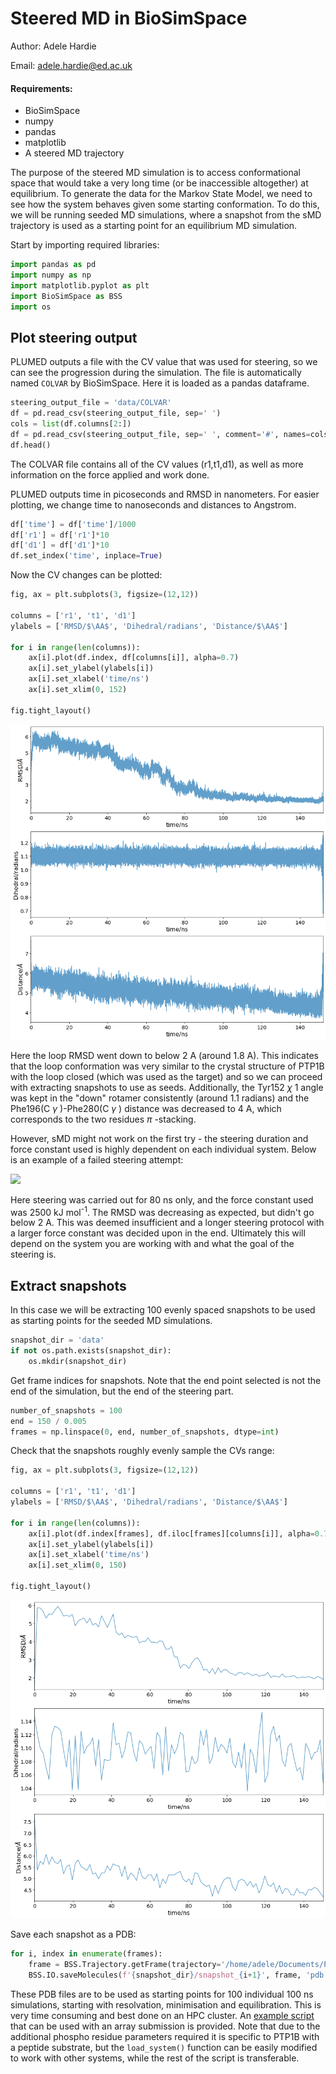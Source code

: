 # Steered MD in BioSimSpace

Author: Adele Hardie

Email: adele.hardie@ed.ac.uk

#### Requirements:
* BioSimSpace
* numpy
* pandas
* matplotlib
* A steered MD trajectory

The purpose of the steered MD simulation is to access conformational space that would take a very long time (or be inaccessible altogether) at equilibrium. To generate the data for the Markov State Model, we need to see how the system behaves given some starting conformation. To do this, we will be running seeded MD simulations, where a snapshot from the sMD trajectory is used as a starting point for an equilibrium MD simulation.

Start by importing required libraries:


```python
import pandas as pd
import numpy as np
import matplotlib.pyplot as plt
import BioSimSpace as BSS
import os
```

## Plot steering output

PLUMED outputs a file with the CV value that was used for steering, so we can see the progression during the simulation. The file is automatically named `COLVAR` by BioSimSpace. Here it is loaded as a pandas dataframe.


```python
steering_output_file = 'data/COLVAR'
df = pd.read_csv(steering_output_file, sep=' ')
cols = list(df.columns[2:])
df = pd.read_csv(steering_output_file, sep=' ', comment='#', names=cols)
df.head()
```

The COLVAR file contains all of the CV values (r1,t1,d1), as well as more information on the force applied and work done.

PLUMED outputs time in picoseconds and RMSD in nanometers. For easier plotting, we change time to nanoseconds and distances to Angstrom.


```python
df['time'] = df['time']/1000
df['r1'] = df['r1']*10
df['d1'] = df['d1']*10
df.set_index('time', inplace=True)
```

Now the CV changes can be plotted:


```python
fig, ax = plt.subplots(3, figsize=(12,12))

columns = ['r1', 't1', 'd1']
ylabels = ['RMSD/$\AA$', 'Dihedral/radians', 'Distance/$\AA$']

for i in range(len(columns)):
    ax[i].plot(df.index, df[columns[i]], alpha=0.7)
    ax[i].set_ylabel(ylabels[i])
    ax[i].set_xlabel('time/ns')
    ax[i].set_xlim(0, 152)
    
fig.tight_layout()
```
 
<img src="figures/COLVAR_all.png">
    
Here the loop RMSD went down to below 2 A (around 1.8 A). This indicates that the loop conformation was very similar to the crystal structure of PTP1B with the loop closed (which was used as the target) and so we can proceed with extracting snapshots to use as seeds. Additionally, the Tyr152 $\chi$ 1 angle was kept in the "down" rotamer consistently (around 1.1 radians) and the Phe196(C $\gamma$ )-Phe280(C $\gamma$ ) distance was decreased to 4 A, which corresponds to the two residues $\pi$ -stacking.

However, sMD might not work on the first try - the steering duration and force constant used is highly dependent on each individual system. Below is an example of a failed steering attempt:

<img src="figures/COLVAR_failed.png">

Here steering was carried out for 80 ns only, and the force constant used was 2500 kJ mol<sup>-1</sup>. The RMSD was decreasing as expected, but didn't go below 2 A. This was deemed insufficient and a longer steering protocol with a larger force constant was decided upon in the end. Ultimately this will depend on the system you are working with and what the goal of the steering is.

## Extract snapshots

In this case we will be extracting 100 evenly spaced snapshots to be used as starting points for the seeded MD simulations.


```python
snapshot_dir = 'data'
if not os.path.exists(snapshot_dir):
    os.mkdir(snapshot_dir)
```

Get frame indices for snapshots. Note that the end point selected is not the end of the simulation, but the end of the steering part.


```python
number_of_snapshots = 100
end = 150 / 0.005
frames = np.linspace(0, end, number_of_snapshots, dtype=int)
```

Check that the snapshots roughly evenly sample the CVs range:


```python
fig, ax = plt.subplots(3, figsize=(12,12))

columns = ['r1', 't1', 'd1']
ylabels = ['RMSD/$\AA$', 'Dihedral/radians', 'Distance/$\AA$']

for i in range(len(columns)):
    ax[i].plot(df.index[frames], df.iloc[frames][columns[i]], alpha=0.7)
    ax[i].set_ylabel(ylabels[i])
    ax[i].set_xlabel('time/ns')
    ax[i].set_xlim(0, 150)
    
fig.tight_layout()
```

<img src="figures/COLVAR_snapshots.png">

Save each snapshot as a PDB:


```python
for i, index in enumerate(frames):
    frame = BSS.Trajectory.getFrame(trajectory='/home/adele/Documents/PTP1B/steering.nc', topology = '/home/adele/Documents/PTP1B/system.prm7', index=int(index))
    BSS.IO.saveMolecules(f'{snapshot_dir}/snapshot_{i+1}', frame, 'pdb')
```

These PDB files are to be used as starting points for 100 individual 100 ns simulations, starting with resolvation, minimisation and equilibration. This is very time consuming and best done on an HPC cluster. An [example script](02_run_seededMD.py) that can be used with an array submission is provided. Note that due to the additional phospho residue parameters required it is specific to PTP1B with a peptide substrate, but the `load_system()` function can be easily modified to work with other systems, while the rest of the script is transferable.
